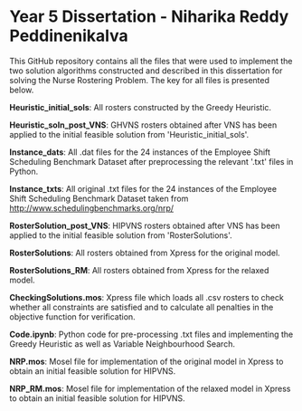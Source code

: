 # Year 5 Dissertation - Niharika Reddy Peddinenikalva

This GitHub repository contains all the files that were used to implement the two solution algorithms constructed and described in this dissertation for solving the Nurse Rostering Problem.
The key for all files is presented below.

**Heuristic_initial_sols**: All rosters constructed by the Greedy Heuristic.

**Heuristic_soln_post_VNS**: GHVNS rosters obtained after VNS has been applied to the initial feasible solution from 'Heuristic_initial_sols'.

**Instance_dats**: All .dat files for the 24 instances of the Employee Shift Scheduling Benchmark Dataset after preprocessing the relevant '.txt' files in Python.

**Instance_txts**: All original .txt files for the 24 instances of the Employee Shift Scheduling Benchmark Dataset taken from http://www.schedulingbenchmarks.org/nrp/

**RosterSolution_post_VNS**: HIPVNS rosters obtained after VNS has been applied to the initial feasible solution from 'RosterSolutions'.

**RosterSolutions**: All rosters obtained from Xpress for the original model.

**RosterSolutions_RM**: All rosters obtained from Xpress for the relaxed model.

**CheckingSolutions.mos**: Xpress file which loads all .csv rosters to check whether all constraints are satisfied and to calculate all penalties in the objective function for verification.

**Code.ipynb**: Python code for pre-processing .txt files and implementing the Greedy Heuristic as well as Variable Neighbourhood Search.

**NRP.mos**: Mosel file for implementation of the original model in Xpress to obtain an initial feasible solution for HIPVNS.

**NRP_RM.mos**: Mosel file for implementation of the relaxed model in Xpress to obtain an initial feasible solution for HIPVNS.
